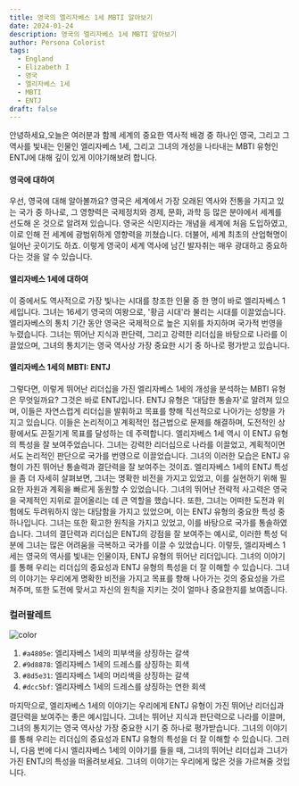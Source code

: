 ```yaml
---
title: 영국의 엘리자베스 1세 MBTI 알아보기
date: 2024-01-24
description: 영국의 엘리자베스 1세 MBTI 알아보기
author: Persona Colorist
tags:
  - England
  - Elizabeth I
  - 영국
  - 엘리자베스 1세
  - MBTI
  - ENTJ
draft: false
---
```


안녕하세요,오늘은 여러분과 함께 세계의 중요한 역사적 배경 중 하나인 영국, 그리고 그 역사를 빛내는 인물인 엘리자베스 1세, 그리고 그녀의 개성을 나타내는 MBTI 유형인 ENTJ에 대해 깊이 있게 이야기해보려 합니다.

#### 영국에 대하여
우선, 영국에 대해 알아볼까요? 영국은 세계에서 가장 오래된 역사와 전통을 가지고 있는 국가 중 하나로, 그 영향력은 국제정치와 경제, 문화, 과학 등 많은 분야에서 세계를 선도해 온 것으로 알려져 있습니다. 영국은 식민지라는 개념을 세계에 처음 도입하였고, 이로 인해 전 세계에 광범위하게 영향력을 끼쳤습니다. 더불어, 세계 최초의 산업혁명이 일어난 곳이기도 하죠. 이렇게 영국이 세계 역사에 남긴 발자취는 매우 광대하고 중요하다는 것을 알 수 있습니다.

#### 엘리자베스 1세에 대하여
이 중에서도 역사적으로 가장 빛나는 시대를 창조한 인물 중 한 명이 바로 엘리자베스 1세입니다. 그녀는 16세기 영국의 여왕으로, '황금 시대'라 불리는 시대를 이끌었습니다. 엘리자베스의 통치 기간 동안 영국은 국제적으로 높은 지위를 차지하며 국가적 번영을 누렸습니다. 그녀는 뛰어난 지식과 판단력, 그리고 강력한 리더십을 바탕으로 나라를 이끌었으며, 그녀의 통치기는 영국 역사상 가장 중요한 시기 중 하나로 평가받고 있습니다.
  

#### 엘리자베스 1세의 MBTI: ENTJ
그렇다면, 이렇게 뛰어난 리더십을 가진 엘리자베스 1세의 개성을 분석하는 MBTI 유형은 무엇일까요? 그것은 바로 ENTJ입니다. ENTJ 유형은 '대담한 통솔자'로 알려져 있으며, 이들은 자연스럽게 리더십을 발휘하고 목표를 향해 직선적으로 나아가는 성향을 가지고 있습니다. 이들은 논리적이고 계획적인 접근법으로 문제를 해결하며, 도전적인 상황에서도 끈질기게 목표를 달성하는 데 주력합니다.
엘리자베스 1세 역시 이 ENTJ 유형의 특성을 잘 보여주었습니다. 그녀는 강력한 리더십으로 나라를 이끌었고, 계획적이면서도 논리적인 판단으로 국가를 번영으로 이끌었습니다. 그녀의 이러한 모습은 ENTJ 유형이 가진 뛰어난 통솔력과 결단력을 잘 보여주는 것이죠.
엘리자베스 1세의 ENTJ 특성을 좀 더 자세히 살펴보면, 그녀는 명확한 비전을 가지고 있었고, 이를 실현하기 위해 필요한 자원과 계획을 빠르게 동원할 수 있었습니다. 그녀의 뛰어난 전략적 사고력은 영국을 국제적인 지위로 끌어올리는 데 큰 역할을 했습니다. 또한, 그녀는 어떠한 도전과 위험에도 두려워하지 않는 대담함을 가지고 있었으며, 이는 ENTJ 유형의 중요한 특성 중 하나입니다.
그녀는 또한 확고한 원칙을 가지고 있었고, 이를 바탕으로 국가를 통솔하였습니다. 그녀의 결단력과 리더십은 ENTJ의 강점을 잘 보여주는 예시로, 이러한 특성 덕분에 그녀는 많은 어려움을 극복하고 국가를 이끌 수 있었습니다.
이렇듯, 엘리자베스 1세는 영국의 역사를 빛내는 인물이자, ENTJ 유형의 뛰어난 리더입니다. 그녀의 이야기를 통해 우리는 리더십의 중요성과 ENTJ 유형의 특성을 더 잘 이해할 수 있습니다. 그녀의 이야기는 우리에게 명확한 비전을 가지고 목표를 향해 나아가는 것의 중요성을 가르쳐주며, 또한 도전에 맞서고 자신의 원칙을 지키는 것이 얼마나 중요한지를 보여줍니다.

### 컬러팔레트

![color](https://i.imgur.com/K1Hi2AS.png#center)

1. `#a4805e`: 엘리자베스 1세의 피부색을 상징하는 갈색
2. `#9d8878`: 엘리자베스 1세의 드레스를 상징하는 회색
3. `#8d5e31`: 엘리자베스 1세의 머리색을 상징하는 갈색
4. `#dcc5bf`: 엘리자베스 1세의 드레스를 상징하는 연한 회색

마지막으로, 엘리자베스 1세의 이야기는 우리에게 ENTJ 유형이 가진 뛰어난 리더십과 결단력을 보여주는 좋은 예시입니다. 그녀는 뛰어난 지식과 판단력으로 나라를 이끌며, 그녀의 통치기는 영국 역사상 가장 중요한 시기 중 하나로 평가받습니다. 그녀의 이야기를 통해 우리는 리더십의 중요성과 ENTJ 유형의 특성을 더 잘 이해할 수 있습니다.
그러니, 다음 번에 다시 엘리자베스 1세의 이야기를 들을 때, 그녀의 뛰어난 리더십과 그녀가 가진 ENTJ의 특성을 떠올려보세요. 그녀의 이야기는 우리에게 많은 것을 가르쳐줄 것입니다.